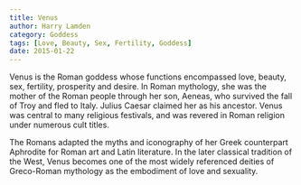 ```yaml
---
title: Venus
author: Harry Lamden
category: Goddess
tags: [Love, Beauty, Sex, Fertility, Goddess]
date: 2015-01-22
---
```

Venus is the Roman goddess whose functions encompassed love, beauty, sex, fertility, prosperity and desire. In Roman mythology, she was the mother of the Roman people through her son, Aeneas, who survived the fall of Troy and fled to Italy. Julius Caesar claimed her as his ancestor. Venus was central to many religious festivals, and was revered in Roman religion under numerous cult titles.

The Romans adapted the myths and iconography of her Greek counterpart Aphrodite for Roman art and Latin literature. In the later classical tradition of the West, Venus becomes one of the most widely referenced deities of Greco-Roman mythology as the embodiment of love and sexuality.
